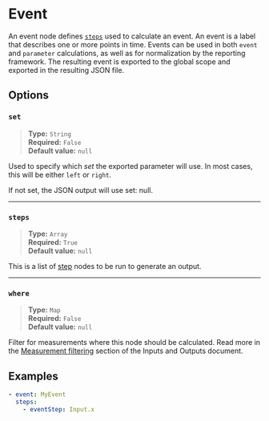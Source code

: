 # Event

An event node defines [`steps`](./steps/index.md) used to calculate an event.
An event is a label that describes one or more points in time. Events can be
used in both `event` and `parameter` calculations, as well as for
normalization by the reporting framework. The resulting event is exported to
the global scope and exported in the resulting JSON file.

## Options

### `set`

> **Type:** `String`  
> **Required:** `False`  
> **Default value:** `null`

Used to specify which _set_ the exported parameter will use. In most cases,
this will be either `left` or `right`.

If not set, the JSON output will use set: null.

---

### `steps`

> **Type:** `Array`  
> **Required:** `True`  
> **Default value:** `null`

This is a list of [step](./steps/index.md) nodes to be run to generate an output.

---

### `where`

> **Type:** `Map`  
> **Required:** `False`  
> **Default value:** `null`

Filter for measurements where this node should be calculated. Read more in the [Measurement filtering](../inputs-and-outputs.md#measurement-filtering) section of the Inputs and Outputs document.

## Examples

```yaml
- event: MyEvent
  steps:
    - eventStep: Input.x
```